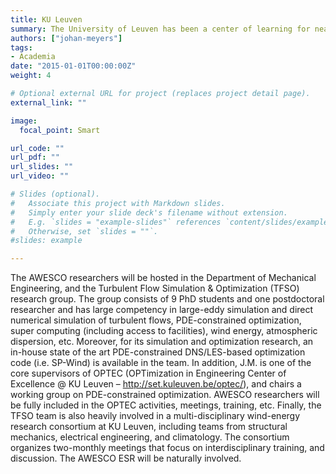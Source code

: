 ```yaml
---
title: KU Leuven
summary: The University of Leuven has been a center of learning for nearly six centuries. It is one of the most renowned universities in Europe, with a strong research orientation. Since 2016 Thomson Reuters ranks it as Europe's most innovative university.
authors: ["johan-meyers"]
tags:
- Academia
date: "2015-01-01T00:00:00Z"
weight: 4

# Optional external URL for project (replaces project detail page).
external_link: ""

image:
  focal_point: Smart

url_code: ""
url_pdf: ""
url_slides: ""
url_video: ""

# Slides (optional).
#   Associate this project with Markdown slides.
#   Simply enter your slide deck's filename without extension.
#   E.g. `slides = "example-slides"` references `content/slides/example-slides.md`.
#   Otherwise, set `slides = ""`.
#slides: example

---
```


The AWESCO researchers will be hosted in the Department of Mechanical Engineering, and the Turbulent Flow Simulation & Optimization (TFSO) research group. The group consists of 9 PhD students and one postdoctoral researcher and has large competency in large-eddy simulation and direct numerical simulation of turbulent flows, PDE-constrained optimization, super computing (including access to facilities), wind energy, atmospheric dispersion, etc. Moreover, for its simulation and optimization research, an in-house state of the art PDE-constrained DNS/LES-based optimization code (i.e. SP-Wind) is available in the team. In addition, J.M. is one of the core supervisors of OPTEC (OPTimization in Engineering Center of Excellence @ KU Leuven – http://set.kuleuven.be/optec/), and chairs a working group on PDE-constrained optimization. AWESCO researchers will be fully included in the OPTEC activities, meetings, training, etc. Finally, the TFSO team is also heavily involved in a multi-disciplinary wind-energy research consortium at KU Leuven, including teams from structural mechanics, electrical engineering, and climatology. The consortium organizes two-monthly meetings that focus on interdisciplinary training, and discussion. The AWESCO ESR will be naturally involved.
